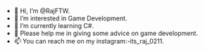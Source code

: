 - 👋 Hi, I’m @RajFTW.
- 👀 I’m interested in Game Development.
- 🌱 I’m currently learning C#.
- 💞️ Please help me in giving some advice on game development.
- 📫 You can reach me on my instagram:-its_raj_0211.

<!---
RajFTW/RajFTW is a ✨ special ✨ repository because its `README.md` (this file) appears on your GitHub profile.
You can click the Preview link to take a look at your changes.
--->
